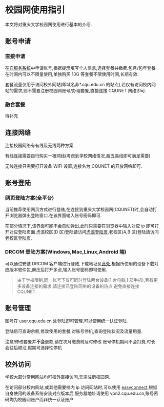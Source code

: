 # 校园网使用指引

本文将对重庆大学校园网使用进行基本的介绍.

## 账号申请

### 直接申请

在[自服务系统](http://user.cqu.edu.cn/login/sign_in)中申请账号,根据提示填写个人信息,选择套餐并缴费.包月/包年套餐在时间内可以不限量使用,单独购买 10G 等套餐不限使用时间,长期有效.

套餐流量仅用于访问校外网站(即域名非\*.cqu.edu.cn 的站点),若仅有访问校内网站的需求,则不需要注册校园网账号/办理套餐,直接连接 CQUNET 网络即可.

### 融合套餐

待补充

## 连接网络

连接校园网络有有线及无线两种方案

有线连接需要自行购买一根网线(考虑到学校网络情况,超五类线即可满足需要)

无线连接只需要打开设备 WIFI 设置,连接名为 CQUNET 的开放网络即可.

## 账号登陆

### 网页登陆方案(全平台)

当前推荐使用网页方式进行登陆,在连接到重庆大学校园网(CQUNET)时,会自动打开浏览器弹出登陆窗口.在该界面输入账号密码即可.

在部分情况下,该界面可能不会自动弹出,此时只需要在浏览器中输入对应 ip 即可打开对应登陆页面.虎溪校区(D 区)登陆请访问[虎溪登陆页](http://10.254.7.4),老校区(A,B 区)登陆请访问[老校区登陆页](http://202.202.0.163).

### DRCOM 登陆方案(Windows,Mac,Linux,Android 端)

可以通过安装 DRCOM 客户端进行登陆,下载地址见[此处](http://net.cqu.edu.cn/cyxz/cyrj.htm "DRCOM客户端下载"),根据所使用的设备下载对应版本软件包,解压后打开多点,输入账号密码即可使用.

> 由于学校限制,同一账号下仅可同时登陆两台设备(1 台电脑,1 部手机),若有更多设备连接的需求,请连接已登陆网络的设备的热点,避免直接连接 CQUNET.

## 账号管理

账号在 user.cqu.edu.cn 处登陆即可管理,可以使用统一认证登陆.

登陆后可查询余额,修改使用的套餐,对账号停机,查询登陆状况及流量用量.

注意!修改套餐并**不会**退款,请在次月缴费前及时修改.账号停机期间不会扣费,时长会往后顺沿,假期可选择性停机

## 校外访问

学校大部分常用网站均可校外直接访问,无需注册校园网.

在访问部分校内网站,或其他需要校内 ip 访问网站时,可以使用 [easyconnect](https://222.178.10.253/com/installClient.html#auto-common),根据自身使用的设备系统安装对应版本后,服务器地址请使用 vpn2.cqu.edu.cn,账号密码均为校园网账户而非统一认证账户
